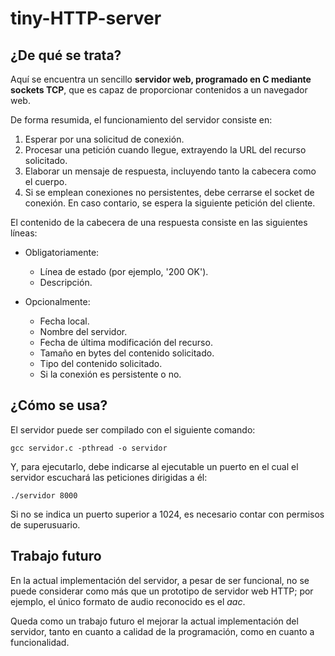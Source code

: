 # tiny-HTTP-server

## ¿De qué se trata?

Aquí se encuentra un sencillo __servidor web, programado en C mediante sockets TCP__, que es capaz de proporcionar contenidos a un navegador web.

De forma resumida, el funcionamiento del servidor consiste en:

  1. Esperar por una solicitud de conexión.
  2. Procesar una petición cuando llegue, extrayendo la URL del recurso solicitado.
  3. Elaborar un mensaje de respuesta, incluyendo tanto la cabecera como el cuerpo.
  4. Si se emplean conexiones no persistentes, debe cerrarse el socket de conexión. En caso contario, se espera la siguiente petición del cliente.
  
El contenido de la cabecera de una respuesta consiste en las siguientes líneas:

 * Obligatoriamente:
    * Línea de estado (por ejemplo, '200 OK').
    * Descripción.
    
 * Opcionalmente:
    * Fecha local.
    * Nombre del servidor.
    * Fecha de última modificación del recurso.
    * Tamaño en bytes del contenido solicitado.
    * Tipo del contenido solicitado.
    * Si la conexión es persistente o no.
    
    
## ¿Cómo se usa?

El servidor puede ser compilado con el siguiente comando:

```
gcc servidor.c -pthread -o servidor
```

Y, para ejecutarlo, debe indicarse al ejecutable un puerto en el cual el servidor escuchará las peticiones dirigidas a él:

```
./servidor 8000
```

Si no se indica un puerto superior a 1024, es necesario contar con permisos de superusuario.


## Trabajo futuro

En la actual implementación del servidor, a pesar de ser funcional, no se puede considerar como más que un prototipo de servidor web HTTP; por ejemplo, el único formato de audio reconocido es el _aac_.


Queda como un trabajo futuro el mejorar la actual implementación del servidor, tanto en cuanto a calidad de la programación, como en cuanto a funcionalidad.
